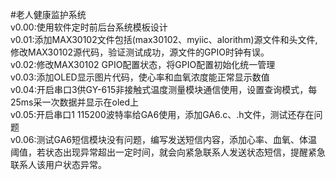 #老人健康监护系统</br>
v0.00:使用软件定时前后台系统模板设计</br>
v0.01:添加MAX30102文件包括(max30102、myiic、alorithm)源文件和头文件,</br>
修改MAX30102源代码，验证测试成功，源文件的GPIO时钟有误。</br>
v0.02:修改MAX30102 GPIO配置状态，将GPIO配置初始化统一管理</br>
v0.03:添加OLED显示图片代码，使心率和血氧浓度能正常显示数值</br>
v0.04:开启串口3供GY-615非接触式温度测量模块通信使用，设置查询模式，每25ms采一次数据并显示在oled上</br>
v0.05:开启串口1 115200波特率给GA6使用，添加GA6.c、.h文件，测试还存在问题</br>
v0.06:测试GA6短信模块没有问题，编写发送短信内容，添加心率、血氧、体温阈值，若状态出现异常超出一定时间，就会向紧急联系人发送状态短信，提醒紧急联系人该用户状态异常。</br>